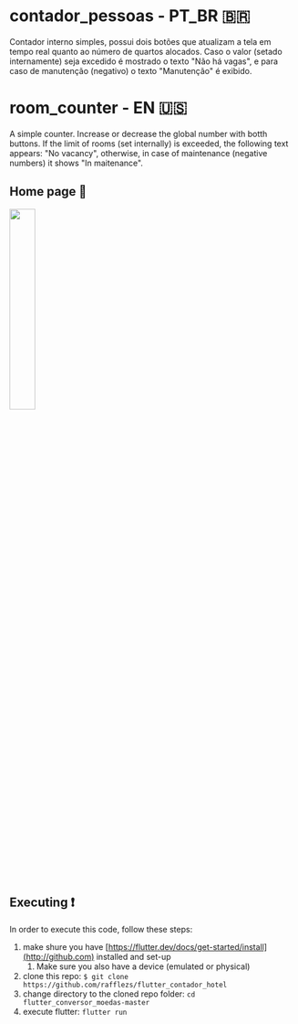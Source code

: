 # contador_pessoas - PT_BR 🇧🇷

Contador interno simples, possui dois botões que atualizam a tela em tempo real quanto ao número de quartos alocados.
Caso o valor (setado internamente) seja excedido é mostrado o texto "Não há vagas", e para caso de manutenção (negativo)
o texto "Manutenção" é exibido.

# room_counter - EN 🇺🇸

A simple counter. Increase or decrease the global number with botth buttons. If the limit of rooms (set internally) is exceeded,
the following text appears: "No vacancy", otherwise, in case of maintenance (negative numbers) it shows "In maitenance".

## Home page 📱

<img src="https://user-images.githubusercontent.com/50029136/129618893-1d089616-f1a2-4e3b-8f3c-3459ea99e51c.png" width=30% height=30%>

## Executing ❗

In order to execute this code, follow these steps:

1. make shure you have [https://flutter.dev/docs/get-started/install](http://github.com) installed and set-up
    1. Make sure you also have a device (emulated or physical) 
2. clone this repo: `$ git clone https://github.com/rafflezs/flutter_contador_hotel`
3. change directory to the cloned repo folder: `cd flutter_conversor_moedas-master` 
4. execute flutter: `flutter run`
